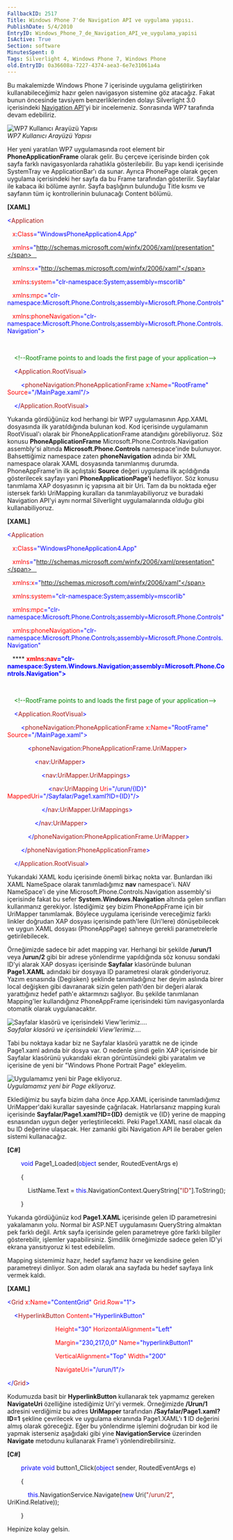 ```yaml
---
FallbackID: 2517
Title: Windows Phone 7'de Navigation API ve uygulama yapısı.
PublishDate: 5/4/2010
EntryID: Windows_Phone_7_de_Navigation_API_ve_uygulama_yapisi
IsActive: True
Section: software
MinutesSpent: 0
Tags: Silverlight 4, Windows Phone 7, Windows Phone
old.EntryID: 0a36608a-7227-4374-aea3-6e7e31061a4a
---
```

Bu makalemizde Windows Phone 7 içerisinde uygulama geliştirirken
kullanabileceğimiz hazır gelen navigasyon sistemine göz atacağız. Fakat
bunun öncesinde tavsiyem benzerliklerinden dolayı Silverlight 3.0
içerisindeki [Navigation
API](http://daron.yondem.com/tr/post/50b7d2c8-13f5-4f82-b458-4f887a538448)'yi
bir incelemeniz. Sonrasında WP7 tarafında devam edebiliriz.

![WP7 Kullanıcı Arayüzü
Yapısı](http://cdn.daron.yondem.com/assets/2517/03052010_3.png)\
*WP7 Kullanıcı Arayüzü Yapısı*

Her yeni yaratılan WP7 uygulamasında root element bir
**PhoneApplicationFrame** olarak gelir. Bu çerçeve içerisinde birden çok
sayfa farklı navigasyonlarda rahatlıkla gösterilebilir. Bu yapı kendi
içerisinde SystemTray ve ApplicationBar'ı da sunar. Ayrıca PhonePage
olarak geçen uygulama içerisindeki her sayfa da bu Frame tarafından
gösterilir. Sayfalar ile kabaca iki bölüme ayrılır. Sayfa başlığının
bulunduğu Title kısmı ve sayfanın tüm iç kontrollerinin bulunacağı
Content bölümü.

**[XAML]**

<span style="color: blue;">\<</span><span
style="color: #a31515;">Application</span>

   <span style="color: red;"> x</span><span
style="color: blue;">:</span><span style="color: red;">Class</span><span
style="color: blue;">="WindowsPhoneApplication4.App"</span>

   <span style="color: red;"> xmlns</span><span
style="color: blue;">="http://schemas.microsoft.com/winfx/2006/xaml/presentation"</span>   
  

   <span style="color: red;"> xmlns</span><span
style="color: blue;">:</span><span style="color: red;">x</span><span
style="color: blue;">="http://schemas.microsoft.com/winfx/2006/xaml"</span>

   <span style="color: red;"> xmlns</span><span
style="color: blue;">:</span><span
style="color: red;">system</span><span
style="color: blue;">="clr-namespace:System;assembly=mscorlib"</span>

   <span style="color: red;"> xmlns</span><span
style="color: blue;">:</span><span style="color: red;">mpc</span><span
style="color: blue;">="clr-namespace:Microsoft.Phone.Controls;assembly=Microsoft.Phone.Controls"</span>

   <span style="color: red;"> xmlns</span><span
style="color: blue;">:</span><span
style="color: red;">phoneNavigation</span><span
style="color: blue;">="clr-namespace:Microsoft.Phone.Controls;assembly=Microsoft.Phone.Controls.Navigation"\></span>

 

<span style="color: #a31515;">    </span><span
style="color: green;">\<!--RootFrame points to and loads the first page
of your application--\></span>

<span style="color: #a31515;">    </span><span
style="color: blue;">\<</span><span
style="color: #a31515;">Application.RootVisual</span><span
style="color: blue;">\></span>

<span style="color: #a31515;">        </span><span
style="color: blue;">\<</span><span
style="color: #a31515;">phoneNavigation</span><span
style="color: blue;">:</span><span
style="color: #a31515;">PhoneApplicationFrame</span><span
style="color: red;"> x</span><span style="color: blue;">:</span><span
style="color: red;">Name</span><span
style="color: blue;">="RootFrame"</span><span style="color: red;">
Source</span><span style="color: blue;">="/MainPage.xaml"/\></span>

<span style="color: #a31515;">    </span><span
style="color: blue;">\</</span><span
style="color: #a31515;">Application.RootVisual</span><span
style="color: blue;">\></span>

Yukarıda gördüğünüz kod herhangi bir WP7 uygulamasının App.XAML
dosyasında ilk yaratıldığında bulunan kod. Kod içerisinde uygulamanın
RootVisual'ı olarak bir PhoneApplicationFrame atandığını görebiliyoruz.
Söz konusu **PhoneApplicationFrame** Microsoft.Phone.Controls.Navigation
assembly'si altında **Microsoft.Phone.Controls** namespace'inde
bulunuyor. Bahsettiğimiz namespace zaten **phoneNavigation** adında bir
XML namespace olarak XAML dosyasında tanımlanmış durumda.
PhoneAppFrame'in ilk açılıştaki **Source** değeri uygulama ilk
açıldığında gösterilecek sayfayı yani **PhoneApplicationPage'i**
hedefliyor. Söz konusu tanımlama XAP dosyasının iç yapısına ait bir Uri.
Tam da bu noktada eğer istersek farklı UriMapping kuralları da
tanımlayabiliyoruz ve buradaki Navigation API'yi aynı normal Silverlight
uygulamalarında olduğu gibi kullanabiliyoruz.

**[XAML]**

<span style="color: blue;">\<</span><span
style="color: #a31515;">Application</span>

   <span style="color: red;"> x</span><span
style="color: blue;">:</span><span style="color: red;">Class</span><span
style="color: blue;">="WindowsPhoneApplication4.App"</span>

   <span style="color: red;"> xmlns</span><span
style="color: blue;">="http://schemas.microsoft.com/winfx/2006/xaml/presentation"</span>   
  

   <span style="color: red;"> xmlns</span><span
style="color: blue;">:</span><span style="color: red;">x</span><span
style="color: blue;">="http://schemas.microsoft.com/winfx/2006/xaml"</span>

   <span style="color: red;"> xmlns</span><span
style="color: blue;">:</span><span
style="color: red;">system</span><span
style="color: blue;">="clr-namespace:System;assembly=mscorlib"</span>

   <span style="color: red;"> xmlns</span><span
style="color: blue;">:</span><span style="color: red;">mpc</span><span
style="color: blue;">="clr-namespace:Microsoft.Phone.Controls;assembly=Microsoft.Phone.Controls"</span>

   <span style="color: red;"> xmlns</span><span
style="color: blue;">:</span><span
style="color: red;">phoneNavigation</span><span
style="color: blue;">="clr-namespace:Microsoft.Phone.Controls;assembly=Microsoft.Phone.Controls.Navigation"</span>

   **** <span style="color: red;"> **xmlns**</span><span
style="color: blue;">**:**</span><span
style="color: red;">**nav**</span><span
style="color: blue;">**="clr-namespace:System.Windows.Navigation;assembly=Microsoft.Phone.Controls.Navigation"\>**</span>

 

<span style="color: #a31515;">    </span><span
style="color: green;">\<!--RootFrame points to and loads the first page
of your application--\></span>

<span style="color: #a31515;">    </span><span
style="color: blue;">\<</span><span
style="color: #a31515;">Application.RootVisual</span><span
style="color: blue;">\></span>

<span style="color: #a31515;">        </span><span
style="color: blue;">\<</span><span
style="color: #a31515;">phoneNavigation</span><span
style="color: blue;">:</span><span
style="color: #a31515;">PhoneApplicationFrame</span><span
style="color: red;"> x</span><span style="color: blue;">:</span><span
style="color: red;">Name</span><span
style="color: blue;">="RootFrame"</span><span style="color: red;">
Source</span><span style="color: blue;">="/MainPage.xaml"\></span>

<span style="color: #a31515;">            </span><span
style="color: blue;">\<</span><span
style="color: #a31515;">phoneNavigation</span><span
style="color: blue;">:</span><span
style="color: #a31515;">PhoneApplicationFrame.UriMapper</span><span
style="color: blue;">\></span>

<span style="color: #a31515;">                </span><span
style="color: blue;">\<</span><span
style="color: #a31515;">nav</span><span
style="color: blue;">:</span><span
style="color: #a31515;">UriMapper</span><span
style="color: blue;">\></span>

<span style="color: #a31515;">                    </span><span
style="color: blue;">\<</span><span
style="color: #a31515;">nav</span><span
style="color: blue;">:</span><span
style="color: #a31515;">UriMapper.UriMappings</span><span
style="color: blue;">\></span>

<span style="color: #a31515;">                        </span><span
style="color: blue;">\<</span><span
style="color: #a31515;">nav</span><span
style="color: blue;">:</span><span
style="color: #a31515;">UriMapping</span><span style="color: red;">
Uri</span><span style="color: blue;">="/urun/{ID}"</span><span
style="color: red;"> MappedUri</span><span
style="color: blue;">="/Sayfalar/Page1.xaml?ID={ID}"/\></span>

<span style="color: #a31515;">                    </span><span
style="color: blue;">\</</span><span
style="color: #a31515;">nav</span><span
style="color: blue;">:</span><span
style="color: #a31515;">UriMapper.UriMappings</span><span
style="color: blue;">\></span>

<span style="color: #a31515;">                </span><span
style="color: blue;">\</</span><span
style="color: #a31515;">nav</span><span
style="color: blue;">:</span><span
style="color: #a31515;">UriMapper</span><span
style="color: blue;">\></span>

<span style="color: #a31515;">            </span><span
style="color: blue;">\</</span><span
style="color: #a31515;">phoneNavigation</span><span
style="color: blue;">:</span><span
style="color: #a31515;">PhoneApplicationFrame.UriMapper</span><span
style="color: blue;">\></span>

<span style="color: #a31515;">        </span><span
style="color: blue;">\</</span><span
style="color: #a31515;">phoneNavigation</span><span
style="color: blue;">:</span><span
style="color: #a31515;">PhoneApplicationFrame</span><span
style="color: blue;">\></span>

<span style="color: #a31515;">    </span><span
style="color: blue;">\</</span><span
style="color: #a31515;">Application.RootVisual</span><span
style="color: blue;">\></span>

Yukarıdaki XAML kodu içerisinde önemli birkaç nokta var. Bunlardan ilki
XAML NameSpace olarak tanımladığımız **nav** namespace'i. NAV
NameSpace'i de yine Microsoft.Phone.Controls.Navigation assembly'si
içerisinde fakat bu sefer **System.Windows.Navigation** altında gelen
sınıfları kullanmanız gerekiyor. İstediğimiz şey bizim PhoneAppFrame
için bir UriMapper tanımlamak. Böylece uygulama içerisinde vereceğimiz
farklı linkler doğrudan XAP dosyası içerisinde path'lere (Uri'lere)
dönüşebilecek ve uygun XAML dosyası (PhoneAppPage) sahneye gerekli
parametrelerle getirilebilecek.

Örneğimizde sadece bir adet mapping var. Herhangi bir şekilde
**/urun/1** veya **/urun/2** gibi bir adrese yönlendirme yapıldığında
söz konusu sondaki ID'yi alarak XAP dosyası içerisinde **Sayfalar**
klasöründe bulunan **Page1.XAML** adındaki bir dosyaya ID parametresi
olarak gönderiyoruz. Yazım esnasında {Degisken} şeklinde tanımladığınız
her deyim aslında birer local değişken gibi davranarak sizin gelen
path'den bir değeri alarak yarattığınız hedef path'e aktarmnızı
sağlıyor. Bu şekilde tanımlanan Mapping'ler kullandığınız PhoneAppFrame
içerisindeki tüm navigasyonlarda otomatik olarak uygulanacaktır.

![Sayfalar klasörü ve içerisindeki
View'lerimiz....](http://cdn.daron.yondem.com/assets/2517/03052010_1.png)\
*Sayfalar klasörü ve içerisindeki View'lerimiz....*

Tabi bu noktaya kadar biz ne Sayfalar klasörü yarattık ne de içinde
Page1.xaml adında bir dosya var. O nedenle şimdi gelin XAP içerisinde
bir Sayfalar klasörünü yukarıdaki ekran görüntüsündeki gibi yaratalım ve
içerisine de yeni bir "Windows Phone Portrait Page" ekleyelim.

![Uygulamamız yeni bir Page
ekliyoruz.](http://cdn.daron.yondem.com/assets/2517/03052010_2.png)\
*Uygulamamız yeni bir Page ekliyoruz.*

Eklediğimiz bu sayfa bizim daha önce App.XAML içerisinde tanımladığımız
UriMapper'daki kurallar sayesinde çağrılacak. Hatırlarsanız mapping
kuralı içerisinde **Sayfalar/Page1.xaml?ID={ID}** demiştik ve {ID}
yerine de mapping esnasından uygun değer yerleştirilecekti. Peki
Page1.XAML nasıl olacak da bu ID değerine ulaşacak. Her zamanki gibi
Navigation API ile beraber gelen sistemi kullanacağız.

**[C\#]**

        <span style="color: blue;">void</span> Page1\_Loaded(<span
style="color: blue;">object</span> sender, RoutedEventArgs e)

        {

            ListName.Text = <span
style="color: blue;">this</span>.NavigationContext.QueryString[<span
style="color: #a31515;">"ID"</span>].ToString();

        }

Yukarıda gördüğünüz kod **Page1.XAML** içerisinde gelen ID parametresini
yakalamanın yolu. Normal bir ASP.NET uygulamasını QueryString almaktan
pek farklı değil. Artık sayfa içerisinde gelen parametreye göre farklı
bilgiler gösterebilir, işlemler yapabilirsiniz. Şimdilik örneğimizde
sadece gelen ID'yi ekrana yansıtıyoruz ki test edebilelim.

Mapping sistemimiz hazır, hedef sayfamız hazır ve kendisine gelen
parametreyi dinliyor. Son adım olarak ana sayfada bu hedef sayfaya link
vermek kaldı.

**[XAML]**

<span style="color: blue;">\<</span><span
style="color: #a31515;">Grid</span><span style="color: red;">
x</span><span style="color: blue;">:</span><span
style="color: red;">Name</span><span
style="color: blue;">="ContentGrid"</span><span style="color: red;">
Grid.Row</span><span style="color: blue;">="1"\></span>

<span style="color: #a31515;">    </span><span
style="color: blue;">\<</span><span
style="color: #a31515;">HyperlinkButton</span><span style="color: red;">
Content</span><span style="color: blue;">="HyperlinkButton"</span>

                            <span style="color: red;">
Height</span><span style="color: blue;">="30"</span><span
style="color: red;"> HorizontalAlignment</span><span
style="color: blue;">="Left"</span>

                            <span style="color: red;">
Margin</span><span style="color: blue;">="230,217,0,0"</span><span
style="color: red;"> Name</span><span
style="color: blue;">="hyperlinkButton1"</span>

                            <span style="color: red;">
VerticalAlignment</span><span style="color: blue;">="Top"</span><span
style="color: red;"> Width</span><span
style="color: blue;">="200"</span>

                            <span style="color: red;">
NavigateUri</span><span style="color: blue;">="/urun/1"/\></span>

<span style="color: blue;">\</</span><span
style="color: #a31515;">Grid</span><span style="color: blue;">\></span>

Kodumuzda basit bir **HyperlinkButton** kullanarak tek yapmamız gereken
**NavigateUri** özelliğine istediğimiz Uri'yi vermek. Örneğimizde
**/Urun/1** adresini verdiğimiz bu adres **UriMapper** tarafından
**/Sayfalar/Page1.xaml?ID=1** şekline çevrilecek ve uygulama ekranında
Page1.XAML'ı **1** ID değerini almış olarak göreceğiz. Eğer bu
yönlendirme işlemini doğrudan bir kod ile yapmak isterseniz aşağıdaki
gibi yine **NavigationService** üzerinden **Navigate** metodunu
kullanarak Frame'i yönlendirebilirsiniz.

**[C\#]**

        <span style="color: blue;">private</span> <span
style="color: blue;">void</span> button1\_Click(<span
style="color: blue;">object</span> sender, RoutedEventArgs e)

        {

            <span
style="color: blue;">this</span>.NavigationService.Navigate(<span
style="color: blue;">new</span> Uri(<span
style="color: #a31515;">"/urun/2"</span>, UriKind.Relative));

        }

Hepinize kolay gelsin.


